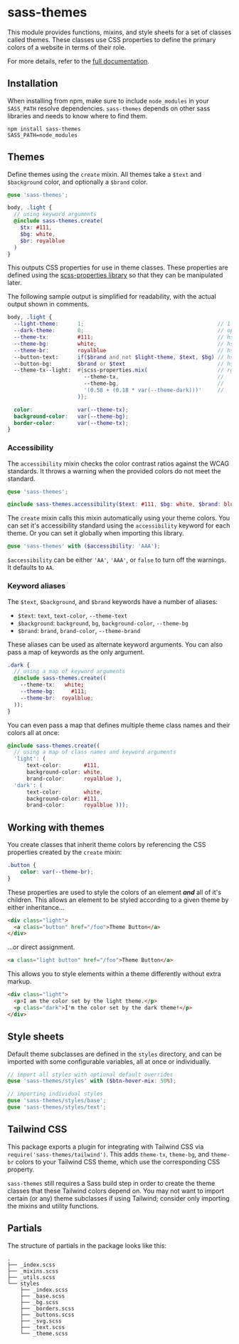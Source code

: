 # sass-themes

This module provides functions, mixins, and style sheets for a set of classes 
called themes. These classes use CSS properties to define the primary colors of 
a website in terms of their role.

For more details, refer to the [full 
documentation](https://dawaltconley.github.io/sass-themes/).

## Installation

When installing from npm, make sure to include `node_modules` in your 
`SASS_PATH` resolve dependencies. `sass-themes` depends on other sass libraries 
and needs to know where to find them.

```
npm install sass-themes
SASS_PATH=node_modules
```

## Themes

Define themes using the `create` mixin. All themes take a `$text` and 
`$background` color, and optionally a `$brand` color.

```scss
@use 'sass-themes';

body, .light {
  // using keyword arguments
  @include sass-themes.create(
    $tx: #111,
    $bg: white,
    $br: royalblue
  )
}
```

This outputs CSS properties for use in theme classes. These properties are 
defined using the [scss-properties 
library](https://github.com/dawaltconley/scss-properties) so that they can be 
manipulated later.

The following sample output is simplified for readability, with the actual 
output shown in comments.

```scss
body, .light {
  --light-theme:      1;                                          // 1 if text color is darker than background, else 0
  --dark-theme:       0;                                          // opposite --light-theme
  --theme-tx:         #111;                                       // hsla(var(--theme-tx-h), var(--theme-tx-s), var(--theme-tx-l), var(--theme-tx-a));
  --theme-bg:         white;                                      // hsla(var(--theme-bg-h), var(--theme-bg-s), var(--theme-bg-l), var(--theme-bg-a));
  --theme-br:         royalblue                                   // hsla(var(--theme-br-h), var(--theme-br-s), var(--theme-br-l), var(--theme-br-a));
  --button-text:      if($brand and not $light-theme, $text, $bg) // hsla(var(--button-text-h), var(--button-text-s), var(--button-text-l), var(--button-text-a));
  --button-bg:        $brand or $text                             // hsla(var(--button-bg-h), var(--button-bg-s), var(--button-bg-l), var(--button-bg-a));
  --theme-tx--light:  #{scss-properties.mix(                      // rgba(calc((var(--theme-tx-r) * (0.58 + (0.18 * var(--theme-dark)))) + (var(--theme-bg-r) * (1 - (0.58 + (0.18 * var(--theme-dark)))))),
                        --theme-tx,                               //      calc((var(--theme-tx-g) * (0.58 + (0.18 * var(--theme-dark)))) + (var(--theme-bg-g) * (1 - (0.58 + (0.18 * var(--theme-dark)))))),
                        --theme-bg,                               //      calc((var(--theme-tx-b) * (0.58 + (0.18 * var(--theme-dark)))) + (var(--theme-bg-b) * (1 - (0.58 + (0.18 * var(--theme-dark)))))),
                        '(0.58 + (0.18 * var(--theme-dark)))'     //      calc((var(--theme-tx-a) * (0.58 + (0.18 * var(--theme-dark)))) + (var(--theme-bg-a) * (1 - (0.58 + (0.18 * var(--theme-dark)))))));
                      )};

  color:              var(--theme-tx);
  background-color:   var(--theme-bg);
  border-color:       var(--theme-tx);
}
```

### Accessibility

The `accessibility` mixin checks the color contrast ratios against the WCAG 
standards. It throws a warning when the provided colors do not meet the 
standard.

```scss
@use 'sass-themes';

@include sass-themes.accessibility($text: #111, $bg: white, $brand: blue, $accessibility: 'AA');
```

The `create` mixin calls this mixin automatically using your theme colors. You 
can set it's accessibility standard using the `accessibility` keyword for each 
theme. Or you can set it globally when importing this library.

```scss
@use 'sass-themes' with ($accessibility: 'AAA');
```

`$accessibility` can be either `'AA'`, `'AAA'`, or `false` to turn off the 
warnings. It defaults to `AA`.

### Keyword aliases

The `$text`, `$background`, and `$brand` keywords have a number of aliases:

- `$text`: `text`, `text-color`, `--theme-text`
- `$background`: `background`, `bg`, `background-color`, `--theme-bg`
- `$brand`: `brand`, `brand-color`, `--theme-brand`

These aliases can be used as alternate keyword arguments. You can also pass a 
map of keywords as the only argument.

```scss
.dark {
  // using a map of keyword arguments
  @include sass-themes.create((
    --theme-tx:   white;
    --theme-bg:     #111;
    --theme-br:  royalblue;
  ));
}
```

You can even pass a map that defines multiple theme class names and their 
colors all at once:

```scss
@include sass-themes.create((
  // using a map of class names and keyword arguments
  'light': (
      text-color:       #111,
      background-color: white,
      brand-color:      royalblue ),
  'dark': (
      text-color:       white,
      background-color: #111,
      brand-color:      royalblue )));
```

## Working with themes

You create classes that inherit theme colors by referencing the CSS properties 
created by the `create` mixin:

```css
.button {
    color: var(--theme-br);
}
```

These properties are used to style the colors of an element ***and*** all of 
it's children. This allows an element to be styled according to a given theme 
by either inheritance...

```html
<div class="light">
  <a class="button" href="/foo">Theme Button</a>
</div>
```

...or direct assignment.

```html
<a class="light button" href="/foo">Theme Button</a>
```

This allows you to style elements within a theme differently without extra 
markup.

```html
<div class="light">
  <p>I am the color set by the light theme.</p>
  <p class="dark">I'm the color set by the dark theme!</p>
</div>
```

## Style sheets

Default theme subclasses are defined in the `styles` directory, and can be 
imported with some configurable variables, all at once or individually.

```scss
// import all styles with optional default overrides
@use 'sass-themes/styles' with ($btn-hover-mix: 50%);

// importing individual styles
@use 'sass-themes/styles/base';
@use 'sass-themes/styles/text';
```

## Tailwind CSS

This package exports a plugin for integrating with Tailwind CSS via 
`require('sass-themes/tailwind')`. This adds `theme-tx`, `theme-bg`, and 
`theme-br` colors to your Tailwind CSS theme, which use the corresponding CSS 
property.

`sass-themes` still requires a Sass build step in order to create the theme 
classes that these Tailwind colors depend on. You may not want to import 
certain (or any) theme subclasses if using Tailwind; consider only importing 
the mixins and utility functions.

## Partials

The structure of partials in the package looks like this:

```
.
├── _index.scss
├── _mixins.scss
├── _utils.scss
└── styles
    ├── _index.scss
    ├── _base.scss
    ├── _bg.scss
    ├── _borders.scss
    ├── _buttons.scss
    ├── _svg.scss
    ├── _text.scss
    └── _theme.scss
```
